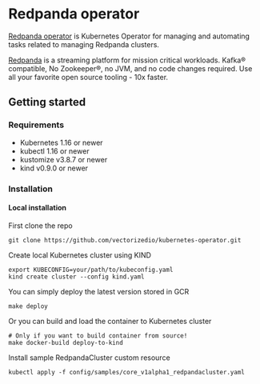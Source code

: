 # Redpanda operator

[Redpanda operator](https://github.com/vectorizedio/kubernetes-operator) is Kubernetes Operator
for managing and automating tasks related to managing Redpanda clusters.

[Redpanda](https://github.com/vectorizedio/redpanda) is a streaming platform for mission critical
workloads. Kafka® compatible, No Zookeeper®, no JVM, and no code changes required.
Use all your favorite open source tooling - 10x faster.

## Getting started

### Requirements

* Kubernetes 1.16 or newer
* kubectl 1.16 or newer
* kustomize v3.8.7 or newer
* kind v0.9.0 or newer

### Installation

#### Local installation

First clone the repo

```
git clone https://github.com/vectorizedio/kubernetes-operator.git
```

Create local Kubernetes cluster using KIND

```
export KUBECONFIG=your/path/to/kubeconfig.yaml
kind create cluster --config kind.yaml
```

You can simply deploy the latest version stored in GCR

```
make deploy
```

Or you can build and load the container to Kubernetes cluster

```
# Only if you want to build container from source!
make docker-build deploy-to-kind
```

Install sample RedpandaCluster custom resource

```
kubectl apply -f config/samples/core_v1alpha1_redpandacluster.yaml
```
